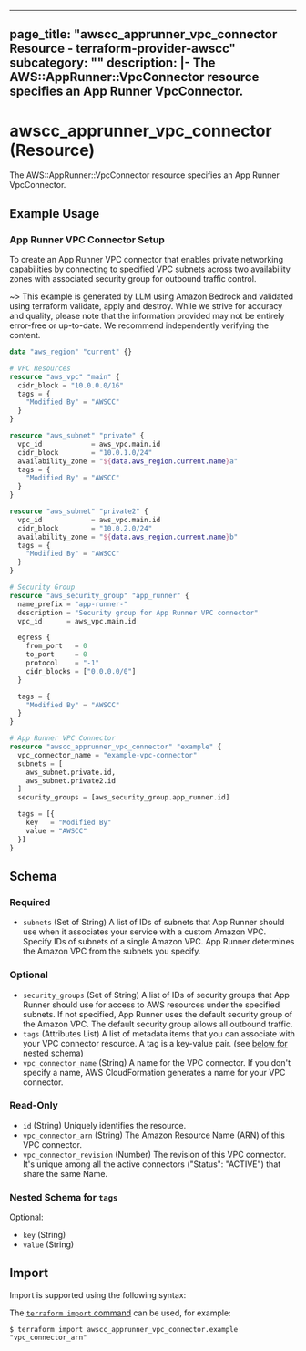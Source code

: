
---
page_title: "awscc_apprunner_vpc_connector Resource - terraform-provider-awscc"
subcategory: ""
description: |-
  The AWS::AppRunner::VpcConnector resource specifies an App Runner VpcConnector.
---

# awscc_apprunner_vpc_connector (Resource)

The AWS::AppRunner::VpcConnector resource specifies an App Runner VpcConnector.

## Example Usage

### App Runner VPC Connector Setup

To create an App Runner VPC connector that enables private networking capabilities by connecting to specified VPC subnets across two availability zones with associated security group for outbound traffic control.

~> This example is generated by LLM using Amazon Bedrock and validated using terraform validate, apply and destroy. While we strive for accuracy and quality, please note that the information provided may not be entirely error-free or up-to-date. We recommend independently verifying the content.

```terraform
data "aws_region" "current" {}

# VPC Resources
resource "aws_vpc" "main" {
  cidr_block = "10.0.0.0/16"
  tags = {
    "Modified By" = "AWSCC"
  }
}

resource "aws_subnet" "private" {
  vpc_id            = aws_vpc.main.id
  cidr_block        = "10.0.1.0/24"
  availability_zone = "${data.aws_region.current.name}a"
  tags = {
    "Modified By" = "AWSCC"
  }
}

resource "aws_subnet" "private2" {
  vpc_id            = aws_vpc.main.id
  cidr_block        = "10.0.2.0/24"
  availability_zone = "${data.aws_region.current.name}b"
  tags = {
    "Modified By" = "AWSCC"
  }
}

# Security Group
resource "aws_security_group" "app_runner" {
  name_prefix = "app-runner-"
  description = "Security group for App Runner VPC connector"
  vpc_id      = aws_vpc.main.id

  egress {
    from_port   = 0
    to_port     = 0
    protocol    = "-1"
    cidr_blocks = ["0.0.0.0/0"]
  }

  tags = {
    "Modified By" = "AWSCC"
  }
}

# App Runner VPC Connector
resource "awscc_apprunner_vpc_connector" "example" {
  vpc_connector_name = "example-vpc-connector"
  subnets = [
    aws_subnet.private.id,
    aws_subnet.private2.id
  ]
  security_groups = [aws_security_group.app_runner.id]

  tags = [{
    key   = "Modified By"
    value = "AWSCC"
  }]
}
```

<!-- schema generated by tfplugindocs -->
## Schema

### Required

- `subnets` (Set of String) A list of IDs of subnets that App Runner should use when it associates your service with a custom Amazon VPC. Specify IDs of subnets of a single Amazon VPC. App Runner determines the Amazon VPC from the subnets you specify.

### Optional

- `security_groups` (Set of String) A list of IDs of security groups that App Runner should use for access to AWS resources under the specified subnets. If not specified, App Runner uses the default security group of the Amazon VPC. The default security group allows all outbound traffic.
- `tags` (Attributes List) A list of metadata items that you can associate with your VPC connector resource. A tag is a key-value pair. (see [below for nested schema](#nestedatt--tags))
- `vpc_connector_name` (String) A name for the VPC connector. If you don't specify a name, AWS CloudFormation generates a name for your VPC connector.

### Read-Only

- `id` (String) Uniquely identifies the resource.
- `vpc_connector_arn` (String) The Amazon Resource Name (ARN) of this VPC connector.
- `vpc_connector_revision` (Number) The revision of this VPC connector. It's unique among all the active connectors ("Status": "ACTIVE") that share the same Name.

<a id="nestedatt--tags"></a>
### Nested Schema for `tags`

Optional:

- `key` (String)
- `value` (String)

## Import

Import is supported using the following syntax:

The [`terraform import` command](https://developer.hashicorp.com/terraform/cli/commands/import) can be used, for example:

```shell
$ terraform import awscc_apprunner_vpc_connector.example "vpc_connector_arn"
```
